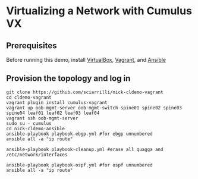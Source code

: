 Virtualizing a Network with Cumulus VX
======================================
Prerequisites
-------------
Before running this demo, install
[VirtualBox](https://www.virtualbox.org/manual/ch02.html),
[Vagrant](https://www.vagrantup.com/downloads.html), and
[Ansible](https://docs.ansible.com/ansible/intro_installation.html)

Provision the topology and log in
---------------------------------
    git clone https://github.com/sciarrilli/nick-cldemo-vagrant
    cd cldemo-vagrant
    vagrant plugin install cumulus-vagrant
    vagrant up oob-mgmt-server oob-mgmt-switch spine01 spine02 spine03 spine04 leaf01 leaf02 leaf03 leaf04
    vagrant ssh oob-mgmt-server
    sudo su - cumulus
    cd nick-cldemo-ansible
    ansible-playbook playbook-ebgp.yml #for ebgp unnumbered
    ansible all -a "ip route"

    ansible-playbook playbook-cleanup.yml #erase all quagga and /etc/network/interfaces

    ansible-playbook playbook-ospf.yml #for ospf unnumbered
    ansible all -a "ip route"
